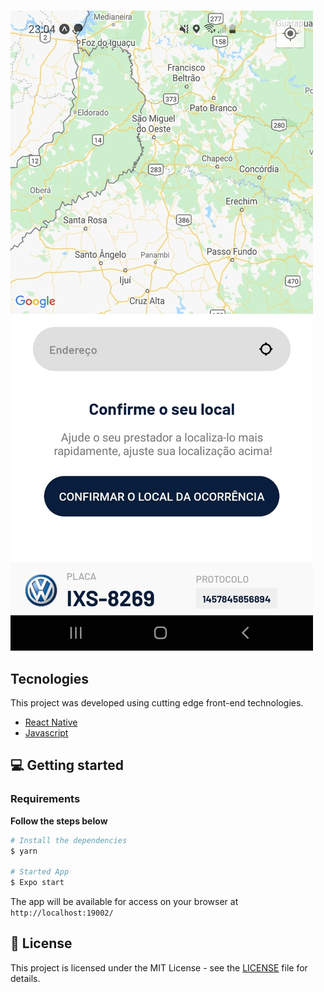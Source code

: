 #
<img src="https://github.com/leandrobarbon/appTestDeltaGlobal/blob/main/src/assets/imageProjeto.jpg" />



## Tecnologies

This project was developed using cutting edge front-end technologies.

- [React Native](https://reactnative.dev/)
- [Javascript](https://developer.mozilla.org/pt-BR/docs/Web/JavaScript)

## 💻 Getting started

### Requirements

**Follow the steps below**

```bash
# Install the dependencies
$ yarn

# Started App
$ Expo start
```

The app will be available for access on your browser at `http://localhost:19002/`

## 📝 License

This project is licensed under the MIT License - see the [LICENSE](LICENSE) file for details.
